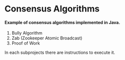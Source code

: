 # Consensus Algorithms

#### Example of consensus algorithms implemented in Java.

 1. Bully Algorithm
 2. Zab (Zookeeper Atomic Broadcast)
 3. Proof of Work
 
In each subprojects there are instructions to execute it.
